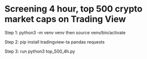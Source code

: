 # Screening 4 hour, top 500 crypto market caps on Trading View

Step 1: python3 -m venv venv then source venv/bin/activate

Step 2: pip install tradingview-ta pandas requests

Step 3: run python3 top_500_4h.py
